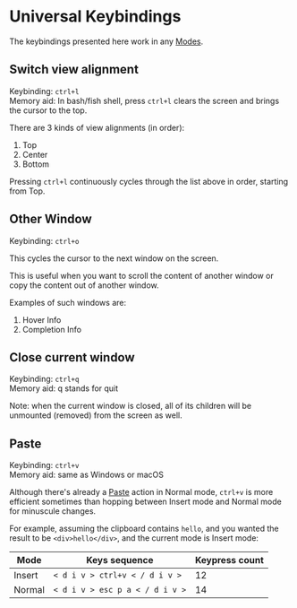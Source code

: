 # Universal Keybindings

The keybindings presented here work in any [Modes](./modes.md).

## Switch view alignment

Keybinding: `ctrl+l`  
Memory aid: In bash/fish shell, press `ctrl+l` clears the screen and brings the cursor to the top.

There are 3 kinds of view alignments (in order):

1. Top
1. Center
1. Bottom

Pressing `ctrl+l` continuously cycles through the list above in order, starting from Top.

## Other Window

Keybinding: `ctrl+o`

This cycles the cursor to the next window on the screen.

This is useful when you want to scroll the content of another window or copy the content out of another window.

Examples of such windows are:

1. Hover Info
2. Completion Info

## Close current window

Keybinding: `ctrl+q`  
Memory aid: q stands for quit

Note: when the current window is closed, all of its children will be unmounted (removed) from the screen as well.

## Paste

Keybinding: `ctrl+v`  
Memory aid: same as Windows or macOS

Although there's already a [Paste](./normal-mode/actions/index.md#paste) action
in Normal mode, `ctrl+v` is more efficient sometimes than hopping between
Insert mode and Normal mode for minuscule changes.

For example, assuming the clipboard contains `hello`, and you wanted the result to be `<div>hello</div>`, and the current mode is Insert mode:

| Mode   | Keys sequence                   | Keypress count |
| ------ | ------------------------------- | -------------- |
| Insert | `< d i v > ctrl+v < / d i v >`  | 12             |
| Normal | `< d i v > esc p a < / d i v >` | 14             |
